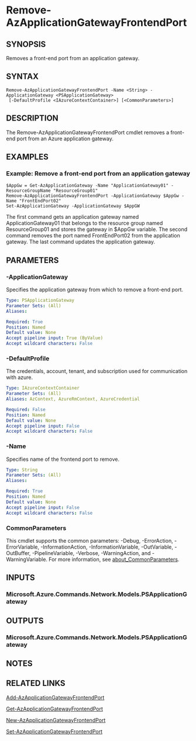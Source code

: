 ﻿---
external help file: Microsoft.Azure.PowerShell.Cmdlets.Network.dll-Help.xml
Module Name: Az.Network
online version: https://learn.microsoft.com/powershell/module/az.network/remove-azapplicationgatewayfrontendport
schema: 2.0.0
---

# Remove-AzApplicationGatewayFrontendPort

## SYNOPSIS
Removes a front-end port from an application gateway.

## SYNTAX

```
Remove-AzApplicationGatewayFrontendPort -Name <String> -ApplicationGateway <PSApplicationGateway>
 [-DefaultProfile <IAzureContextContainer>] [<CommonParameters>]
```

## DESCRIPTION
The Remove-AzApplicationGatewayFrontendPort cmdlet removes a front-end port from an Azure application gateway.

## EXAMPLES

### Example: Remove a front-end port from an application gateway
```
$AppGw = Get-AzApplicationGateway -Name "ApplicationGateway01" -ResourceGroupName "ResourceGroup01"
Remove-AzApplicationGatewayFrontendPort -ApplicationGateway $AppGw -Name "FrontEndPort02"
Set-AzApplicationGateway -ApplicationGateway $AppGW
```

The first command gets an application gateway named ApplicationGateway01 that belongs to the resource group named ResourceGroup01 and stores the gateway in $AppGw variable.
The second command removes the port named FrontEndPort02 from the application gateway.
The last command updates the application gateway.

## PARAMETERS

### -ApplicationGateway
Specifies the application gateway from which to remove a front-end port.

```yaml
Type: PSApplicationGateway
Parameter Sets: (All)
Aliases:

Required: True
Position: Named
Default value: None
Accept pipeline input: True (ByValue)
Accept wildcard characters: False
```

### -DefaultProfile
The credentials, account, tenant, and subscription used for communication with azure.

```yaml
Type: IAzureContextContainer
Parameter Sets: (All)
Aliases: AzContext, AzureRmContext, AzureCredential

Required: False
Position: Named
Default value: None
Accept pipeline input: False
Accept wildcard characters: False
```

### -Name
Specifies name of the frontend port to remove.

```yaml
Type: String
Parameter Sets: (All)
Aliases:

Required: True
Position: Named
Default value: None
Accept pipeline input: False
Accept wildcard characters: False
```

### CommonParameters
This cmdlet supports the common parameters: -Debug, -ErrorAction, -ErrorVariable, -InformationAction, -InformationVariable, -OutVariable, -OutBuffer, -PipelineVariable, -Verbose, -WarningAction, and -WarningVariable. For more information, see [about_CommonParameters](http://go.microsoft.com/fwlink/?LinkID=113216).

## INPUTS

### Microsoft.Azure.Commands.Network.Models.PSApplicationGateway
## OUTPUTS

### Microsoft.Azure.Commands.Network.Models.PSApplicationGateway
## NOTES

## RELATED LINKS

[Add-AzApplicationGatewayFrontendPort]()

[Get-AzApplicationGatewayFrontendPort]()

[New-AzApplicationGatewayFrontendPort]()

[Set-AzApplicationGatewayFrontendPort]()

